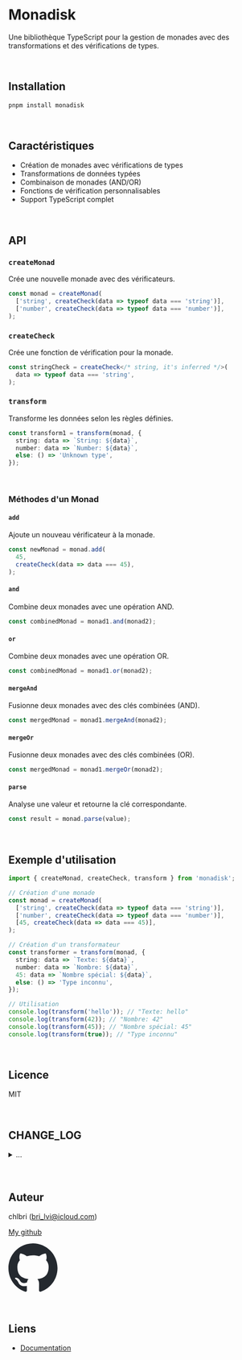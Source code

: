 # Monadisk

Une bibliothèque TypeScript pour la gestion de monades avec des
transformations et des vérifications de types.

<br/>

## Installation

```bash
pnpm install monadisk
```

<br/>

## Caractéristiques

- Création de monades avec vérifications de types
- Transformations de données typées
- Combinaison de monades (AND/OR)
- Fonctions de vérification personnalisables
- Support TypeScript complet

<br/>

## API

### `createMonad`

Crée une nouvelle monade avec des vérificateurs.

```typescript
const monad = createMonad(
  ['string', createCheck(data => typeof data === 'string')],
  ['number', createCheck(data => typeof data === 'number')],
);
```

### `createCheck`

Crée une fonction de vérification pour la monade.

```typescript
const stringCheck = createCheck</* string, it's inferred */>(
  data => typeof data === 'string',
);
```

### `transform`

Transforme les données selon les règles définies.

```typescript
const transform1 = transform(monad, {
  string: data => `String: ${data}`,
  number: data => `Number: ${data}`,
  else: () => 'Unknown type',
});
```

<br/>

### Méthodes d'un Monad

#### `add`

Ajoute un nouveau vérificateur à la monade.

```typescript
const newMonad = monad.add(
  45,
  createCheck(data => data === 45),
);
```

#### `and`

Combine deux monades avec une opération AND.

```typescript
const combinedMonad = monad1.and(monad2);
```

#### `or`

Combine deux monades avec une opération OR.

```typescript
const combinedMonad = monad1.or(monad2);
```

#### `mergeAnd`

Fusionne deux monades avec des clés combinées (AND).

```typescript
const mergedMonad = monad1.mergeAnd(monad2);
```

#### `mergeOr`

Fusionne deux monades avec des clés combinées (OR).

```typescript
const mergedMonad = monad1.mergeOr(monad2);
```

#### `parse`

Analyse une valeur et retourne la clé correspondante.

```typescript
const result = monad.parse(value);
```

<br/>

## Exemple d'utilisation

```typescript
import { createMonad, createCheck, transform } from 'monadisk';

// Création d'une monade
const monad = createMonad(
  ['string', createCheck(data => typeof data === 'string')],
  ['number', createCheck(data => typeof data === 'number')],
  [45, createCheck(data => data === 45)],
);

// Création d'un transformateur
const transformer = transform(monad, {
  string: data => `Texte: ${data}`,
  number: data => `Nombre: ${data}`,
  45: data => `Nombre spécial: ${data}`,
  else: () => 'Type inconnu',
});

// Utilisation
console.log(transform('hello')); // "Texte: hello"
console.log(transform(42)); // "Nombre: 42"
console.log(transform(45)); // "Nombre spécial: 45"
console.log(transform(true)); // "Type inconnu"
```

<br/>

## Licence

MIT

<br/>

## CHANGE_LOG

<details>
<summary>
...
</summary>

### Version [0.0.3] --> _2025/01/28 11:10_

- 🐛 Correction des fautes de frappe dans les exemples
  - Correction de `tarnsform` en `transform` dans les exemples de code
  - Amélioration de la lisibilité des exemples
- 📝 Restructuration du CHANGELOG
  - Ajout des dates de version
  - Utilisation de balises `<details>` pour le contenu
- Better testing : 100% coverage

<br/>

### Version [0.0.1] --> _2025/01/28 02:02_

- ✨ Première version de la bibliothèque
- 🎉 Implémentation des fonctionnalités de base :
  - Création de monades avec `createMonad`
  - Création de vérificateurs avec `createCheck`
  - Transformations avec `transform`
  - Méthodes de combinaison (`and`, `or`, `mergeAnd`, `mergeOr`)
  - Support complet de TypeScript
- 📝 Documentation initiale
- ⚡️ Tests unitaires de base
- 🔄 Ajout des méthodes de fusion avancées pour une meilleure gestion des
  monades complexes
  - Amélioration de la documentation des méthodes `mergeAnd` et `mergeOr`
  - Optimisation des performances pour les opérations de fusion

</details>

<br/>
<br/>

## Auteur

chlbri (bri_lvi@icloud.com)

[My github](https://github.com/chlbri?tab=repositories)

[<svg width="98" height="96" xmlns="http://www.w3.org/2000/svg"><path fill-rule="evenodd" clip-rule="evenodd" d="M48.854 0C21.839 0 0 22 0 49.217c0 21.756 13.993 40.172 33.405 46.69 2.427.49 3.316-1.059 3.316-2.362 0-1.141-.08-5.052-.08-9.127-13.59 2.934-16.42-5.867-16.42-5.867-2.184-5.704-5.42-7.17-5.42-7.17-4.448-3.015.324-3.015.324-3.015 4.934.326 7.523 5.052 7.523 5.052 4.367 7.496 11.404 5.378 14.235 4.074.404-3.178 1.699-5.378 3.074-6.6-10.839-1.141-22.243-5.378-22.243-24.283 0-5.378 1.94-9.778 5.014-13.2-.485-1.222-2.184-6.275.486-13.038 0 0 4.125-1.304 13.426 5.052a46.97 46.97 0 0 1 12.214-1.63c4.125 0 8.33.571 12.213 1.63 9.302-6.356 13.427-5.052 13.427-5.052 2.67 6.763.97 11.816.485 13.038 3.155 3.422 5.015 7.822 5.015 13.2 0 18.905-11.404 23.06-22.324 24.283 1.78 1.548 3.316 4.481 3.316 9.126 0 6.6-.08 11.897-.08 13.526 0 1.304.89 2.853 3.316 2.364 19.412-6.52 33.405-24.935 33.405-46.691C97.707 22 75.788 0 48.854 0z" fill="#24292f"/></svg>](https://github.com/chlbri?tab=repositories)

<br/>

## Liens

- [Documentation](https://github.com/chlbri/monadisk)
